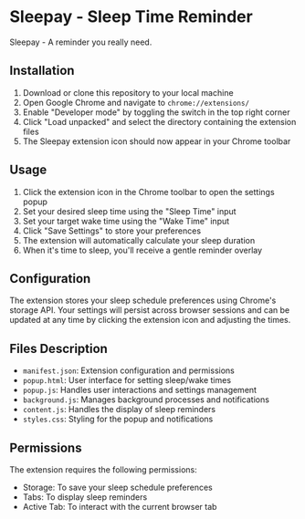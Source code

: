 # Sleepay - Sleep Time Reminder

Sleepay - A reminder you really need.

## Installation

1. Download or clone this repository to your local machine
2. Open Google Chrome and navigate to `chrome://extensions/`
3. Enable "Developer mode" by toggling the switch in the top right corner
4. Click "Load unpacked" and select the directory containing the extension files
5. The Sleepay extension icon should now appear in your Chrome toolbar

## Usage

1. Click the extension icon in the Chrome toolbar to open the settings popup
2. Set your desired sleep time using the "Sleep Time" input
3. Set your target wake time using the "Wake Time" input
4. Click "Save Settings" to store your preferences
5. The extension will automatically calculate your sleep duration
6. When it's time to sleep, you'll receive a gentle reminder overlay

## Configuration

The extension stores your sleep schedule preferences using Chrome's storage API. Your settings will persist across browser sessions and can be updated at any time by clicking the extension icon and adjusting the times.

## Files Description

- `manifest.json`: Extension configuration and permissions
- `popup.html`: User interface for setting sleep/wake times
- `popup.js`: Handles user interactions and settings management
- `background.js`: Manages background processes and notifications
- `content.js`: Handles the display of sleep reminders
- `styles.css`: Styling for the popup and notifications

## Permissions

The extension requires the following permissions:
- Storage: To save your sleep schedule preferences
- Tabs: To display sleep reminders
- Active Tab: To interact with the current browser tab